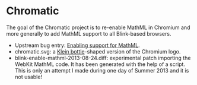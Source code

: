 Chromatic
=========

The goal of the Chromatic project is to re-enable MathML in Chromium and more
generally to add MathML support to all Blink-based browsers.

* Upstream bug entry: [Enabling support for MathML](https://code.google.com/p/chromium/issues/detail?id=152430).
* chromatic.svg: a [Klein bottle](https://en.wikipedia.org/wiki/Klein_bottle)-shaped version of the Chromium logo.
* blink-enable-mathml-2013-08-24.diff: experimental patch importing the
WebKit MathML code. It has been generated with the help of a script. This is
only an attempt I made during one day of Summer 2013 and it is not usable!
